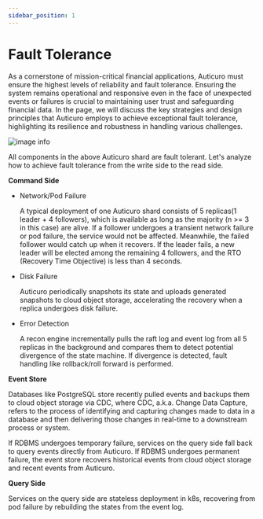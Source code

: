 ```yaml
---
sidebar_position: 1
---
```


# Fault Tolerance
As a cornerstone of mission-critical financial applications, Auticuro must ensure the highest 
levels of reliability and fault tolerance. Ensuring the system remains operational and responsive
even in the face of unexpected events or failures is crucial to maintaining user trust and 
safeguarding financial data. In the page, we will discuss the key strategies and design principles
that Auticuro employs to achieve exceptional fault tolerance, highlighting its resilience and
robustness in handling various challenges.

![image info](@site/static/img/design/firm-wallet-deployment.svg)

All components in the above Auticuro shard are fault tolerant. Let's analyze how to achieve fault tolerance
from the write side to the read side.

**Command Side**
* Network/Pod Failure

  A typical deployment of one Auticuro shard consists of 5 replicas(1 leader + 4 followers), which is
  available as long as the majority (n >= 3 in this case) are alive. If a follower undergoes a transient
  network failure or pod failure, the service would not be affected. Meanwhile, the failed follower
  would catch up when it recovers. If the leader fails, a new leader will be elected among the remaining
  4 followers, and the RTO (Recovery Time Objective) is less than 4 seconds.

* Disk Failure

  Auticuro periodically snapshots its state and uploads generated snapshots to cloud object storage,
  accelerating the recovery when a replica undergoes disk failure.

* Error Detection

  A recon engine incrementally pulls the raft log and event log from all 5 replicas in the background
  and compares them to detect potential divergence of the state machine. If divergence is detected,
  fault handling like rollback/roll forward is performed.

**Event Store**

Databases like PostgreSQL store recently pulled events and backups them to cloud object storage via CDC,
where CDC, a.k.a. Change Data Capture, refers to the process of identifying and capturing changes made
to data in a database and then delivering those changes in real-time to a downstream process or system.

If RDBMS undergoes temporary failure, services on the query side fall back to query events directly
from Auticuro. If RDBMS undergoes permanent failure, the event store recovers historical events from
cloud object storage and recent events from Auticuro.

**Query Side**

Services on the query side are stateless deployment in k8s, recovering from pod failure by rebuilding
the states from the event log.